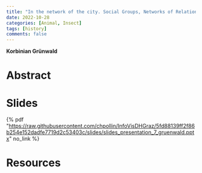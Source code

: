 ```yaml
---
title: "In the network of the city. Social Groups, Networks of Relations and Interactions in Late Medieval Vienna (1448-1466)" 
date: 2022-10-28
categories: [Animal, Insect]
tags: [history]
comments: false
---
```


**Korbinian Grünwald**

# Abstract 



# Slides

{% pdf "https://raw.githubusercontent.com/chpollin/InfoVisDHGraz/5fd88139ff2f86b254e152dadfe7719d2c53403c/slides/slides_presentation_7_gruenwald.pptx" no_link %}

# Resources